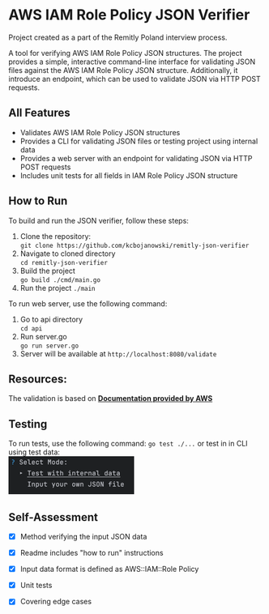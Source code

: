 # AWS IAM Role Policy JSON Verifier
Project created as a part of the Remitly Poland interview process.

A tool for verifying AWS IAM Role Policy JSON structures. The project provides a simple, interactive command-line interface for validating JSON files against the AWS IAM Role Policy JSON structure.
Additionally, it introduce an endpoint, which can be used to validate JSON via HTTP POST requests.

## All Features
- Validates AWS IAM Role Policy JSON structures
- Provides a CLI for validating JSON files or testing project using internal data
- Provides a web server with an endpoint for validating JSON via HTTP POST requests
- Includes unit tests for all fields in IAM Role Policy JSON structure

## How to Run

To build and run the JSON verifier, follow these steps:

1. Clone the repository:\
`git clone https://github.com/kcbojanowski/remitly-json-verifier`
2. Navigate to cloned directory \
`cd remitly-json-verifier`
3. Build the project\
`go build ./cmd/main.go`
4. Run the project
`./main`

To run web server, use the following command:

1. Go to api directory\
`cd api`
2. Run server.go\
`go run server.go`
3. Server will be available at `http://localhost:8080/validate`

## Resources:
The validation is based on **[Documentation provided by AWS](https://docs.aws.amazon.com/IAM/latest/UserGuide/reference_policies_elements.html)**

## Testing
To run tests, use the following command:
`go test ./...`
or test in in CLI using test data:\
![img.png](static/internal_data.png)

## Self-Assessment
- [x] Method verifying the input JSON data
- [x] Readme includes "how to run" instructions
- [x] Input data format is defined as AWS::IAM::Role Policy
- [x] Unit tests
- [x] Covering edge cases

